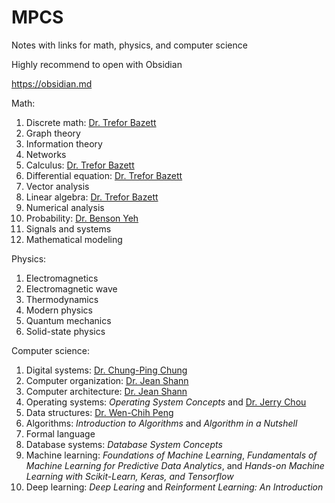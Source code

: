 # MPCS
Notes with links for math, physics, and computer science

Highly recommend to open with Obsidian

https://obsidian.md

Math: 
1. Discrete math: [Dr. Trefor Bazett](https://www.youtube.com/playlist?list=PLHXZ9OQGMqxersk8fUxiUMSIx0DBqsKZS)
2. Graph theory
3. Information theory
4. Networks
5. Calculus:  [Dr. Trefor Bazett](https://www.youtube.com/c/DrTreforBazett/playlists)
6. Differential equation: [Dr. Trefor Bazett](https://www.youtube.com/c/DrTreforBazett/playlists)
7. Vector analysis
8. Linear algebra:  [Dr. Trefor Bazett](https://www.youtube.com/playlist?list=PLHXZ9OQGMqxfUl0tcqPNTJsb7R6BqSLo6)
9. Numerical analysis
10. Probability: [Dr. Benson Yeh](https://www.youtube.com/playlist?list=PLw9fh2FrjAqu1Gj_WznO-humCJT-OB2zF)
11. Signals and systems
12. Mathematical modeling

Physics: 
1. Electromagnetics
2. Electromagnetic wave
3. Thermodynamics
4. Modern physics
5. Quantum mechanics
6. Solid-state physics

Computer science: 
1. Digital systems: [Dr. Chung-Ping Chung](https://www.youtube.com/watch?v=jB5jShUS6mg&list=PLj6E8qlqmkFvLrTINWmRqmc4ORb6ZOvnX)
2. Computer organization: [Dr. Jean Shann](https://www.youtube.com/playlist?list=PLQVlxVRlwkisVMS7BjfJoI3A748wp_kSx)
3. Computer architecture: [Dr. Jean Shann](https://www.youtube.com/watch?v=xNMmBXzjPb4&list=PLj6E8qlqmkFuNeStWpmAZh0Uq1-8Y8PeL)
4. Operating systems: *Operating System Concepts* and [Dr. Jerry Chou](https://www.youtube.com/playlist?list=PL9jciz8qz_zyO55qECi2PD3k6lgxluYEV)
5. Data structures: [Dr. Wen-Chih Peng](https://www.youtube.com/watch?v=3503j2L6qNA&list=PLj6E8qlqmkFusQlwukXMUDVdYfd7oPyr3)
6. Algorithms: *Introduction to Algorithms* and *Algorithm in a Nutshell*
7. Formal language
8. Database systems: *Database System Concepts*
9. Machine learning: *Foundations of Machine Learning*, *Fundamentals of Machine Learning for Predictive Data Analytics*, and *Hands-on Machine Learning with Scikit-Learn, Keras, and Tensorflow*
10. Deep learning: *Deep Learing* and *Reinforment Learning: An Introduction*
